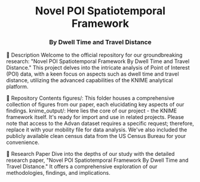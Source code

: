 <h1 align="center">Novel POI Spatiotemporal Framework</h1>
<h3 align="center">By Dwell Time and Travel Distance</h3>
📖 Description
Welcome to the official repository for our groundbreaking research: "Novel POI Spatiotemporal Framework By Dwell Time and Travel Distance." This project delves into the intricate analysis of Point of Interest (POI) data, with a keen focus on aspects such as dwell time and travel distance, utilizing the advanced capabilities of the KNIME analytical platform.

📁 Repository Contents
figures/: This folder houses a comprehensive collection of figures from our paper, each elucidating key aspects of our findings.
knime_output/: Here lies the core of our project - the KNIME framework itself. It's ready for import and use in related projects. Please note that access to the Advan dataset requires a specific request; therefore, replace it with your mobility file for data analysis. We've also included the publicly available clean census data from the US Census Bureau for your convenience.

📜 Research Paper
Dive into the depths of our study with the detailed research paper, "Novel POI Spatiotemporal Framework By Dwell Time and Travel Distance." It offers a comprehensive exploration of our methodologies, findings, and implications.
